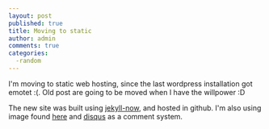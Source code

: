 ```yaml
---
layout: post
published: true
title: Moving to static
author: admin
comments: true
categories:
  -random
---
```

I'm moving to static web hosting, since the last wordpress installation got emotet :(.
Old post are going to be moved when I have the willpower :D

The new site was built using [jekyll-now](https://github.com/barryclark/jekyll-now "jekyll-now"), and  hosted in github.  I'm also using image found [here](https://www.cleanpng.com/) and  [disqus](https://disqus.com/) as a comment system.
